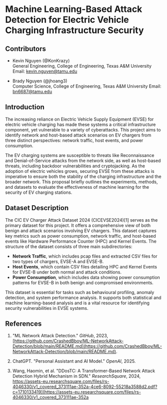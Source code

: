 # Machine Learning-Based Attack Detection for Electric Vehicle Charging Infrastructure Security

## **Contributors**
- Kevin Nguyen (@KonKrazy)  
  General Engineering, College of Engineering, Texas A&M University
  Email: kevin.nguyen@tamu.edu

- Brady Nguyen (@jhoang3)  
  Computer Science, College of Engineering, Texas A&M University
  Email: bn6687@tamu.edu

## **Introduction**
The increasing reliance on Electric Vehicle Supply Equipment (EVSE) for electric vehicle charging has made these systems a critical infrastructure component, yet vulnerable to a variety of cyberattacks. This project aims to identify network and host-based attack scenarios on EV chargers from three distinct perspectives: network traffic, host events, and power consumption.  

The EV charging systems are susceptible to threats like Reconnaissance and Denial-of-Service attacks from the network side, as well as host-based threats, including backdoor vulnerabilities and cryptojacking. As the adoption of electric vehicles grows, securing EVSE from these attacks is imperative to ensure both the stability of the charging infrastructure and the broader network. This proposal briefly outlines the experiments, methods, and datasets to evaluate the effectiveness of machine learning for the security of EV charging stations.

## **Dataset Description**
The CIC EV Charger Attack Dataset 2024 (CICEVSE2024)[1] serves as the primary dataset for this project. It offers a comprehensive view of both benign and attack scenarios involving EV chargers. This dataset captures key metrics such as power consumption, network traffic, and host-based events like Hardware Performance Counter (HPC) and Kernel Events. The structure of the dataset consists of three main subdirectories:

- **Network Traffic**, which includes pcap files and extracted CSV files for two types of chargers, EVSE-A and EVSE-B.  
- **Host Events**, which contain CSV files detailing HPC and Kernel Events for EVSE-B under both normal and attack conditions.  
- **Power Consumption**, which includes data showing power consumption patterns for EVSE-B in both benign and compromised environments.  

This dataset is essential for tasks such as behavioural profiling, anomaly detection, and system performance analysis. It supports both statistical and machine learning-based analysis and is a vital resource for identifying security vulnerabilities in EVSE systems.

## **References**
1. "ML Network Attack Detection." *GitHub*, 2023, [https://github.com/CrashedBboy/ML-NetworkAttack-Detection/blob/main/README.md](https://github.com/CrashedBboy/ML-NetworkAttack-Detection/blob/main/README.md).

2. ChatGPT. "Personal Assistant and AI Model." *OpenAI*, 2025.

3. Wang, Haomin, et al. "DDosTC: A Transformer-Based Network Attack Detection Hybrid Mechanism in SDN." *ResearchSquare*, 2024, https://assets-eu.researchsquare.com/files/rs-4046330/v1_covered_373111ae-352a-4ce6-8092-55218a3588d2.pdf?c=1710133419](https://assets-eu.researchsquare.com/files/rs-4046330/v1_covered_373111ae-352a
